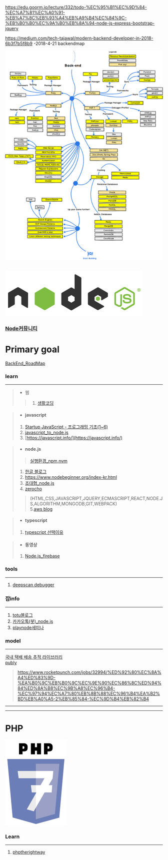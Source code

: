 https://edu.goorm.io/lecture/332/todo-%EC%95%B1%EC%9D%84-%EC%A7%81%EC%A0%91-%EB%A7%8C%EB%93%A4%EB%A9%B4%EC%84%9C-%EB%B0%B0%EC%9A%B0%EB%8A%94-node-js-express-bootstrap-jquery  

https://medium.com/tech-tajawal/modern-backend-developer-in-2018-6b3f7b5f8b9  -2018-4-21 backendmap  

![screensh](./img/backend-roadmap.png)  

![screensh](./img/ndoe.PNG)  
### [Node커뮤니티](https://nodejs.github.io/nodejs-ko/articles/2017/11/07/release-v8.9.1/)  

# Primary goal  
[BackEnd_RoadMap](http://12bme.tistory.com/53)

### learn
- - -
> * 웹   
>> 1. [생활코딩](https://opentutorials.org/course/1)

>* #### javascript
>1. [Startup JavaScript - 프로그래밍 기초(1~6)](https://www.slideshare.net/circulus_official/1startup-javascript)  
>2. [javascript_to_node.js](https://www.slideshare.net/circulus_official/1startup-javascript)
>3. [https://javascript.info/](https://javascript.info/)

>* #### node.js
  >>[실행환경_npm,nvm](https://www.holaxprogramming.com/2017/10/30/node-environments/)  
>1. [한글 블로그](http://blog.naver.com/agilesoft/220981582724)  
>2. https://www.nodebeginner.org/index-kr.html  
>3. [조대협_node.js](http://bcho.tistory.com/tag/node.js)  
>4. [<Z> zerocho](https://www.zerocho.com/category/NodeJS?page=2)
  >> (HTML,CSS,JAVASCRIPT,JQUERY,ECMASCRIPT,REACT,NODE.JS,ALGORITHM,MONGODB,GIT,WEBPACK)  
>5.[aws blog](https://cheese10yun.github.io/Node-AWS-Nginx/)  

>* #### typescript  
>1. [typescript 선택이유](https://medium.com/@constell99/%EC%9A%B0%EB%A6%AC%EA%B0%80-typescript%EB%A5%BC-%EC%84%A0%ED%83%9D%ED%95%9C-%EC%9D%B4%EC%9C%A0-b0a423654f1e)  

>* #### 동영상
>1. [Node.js_firebase](https://www.youtube.com/playlist?list=PLmdU__e_zPf8lxSK7SS1O4BaH43PlS-Ru)  

### tools
- - -
1. [deepscan debugger](https://deepscan.io/home/)  

### 잡info
- - - 
1. [totu블로그](http://totuworld.github.io/)  
2. [카카오톡(봇)_node.js](https://cheese10yun.github.io/kakao-bot-node/)  
3. [playnode세미나](http://playnode.io/2016/)  

### model
- - -
[국내 택배 배송 추적 라이브러리](https://flosdor.github.io/delibee/)  
[publy](https://publy.co/)  
> https://www.rocketpunch.com/jobs/32994/%ED%92%80%EC%8A%A4%ED%83%9D-%EA%B0%9C%EB%B0%9C%EC%9E%90%EC%86%8C%ED%94%84%ED%8A%B8%EC%9B%A8%EC%96%B4-%EC%97%94%EC%A7%80%EB%8B%88%EC%96%B4%EA%B2%BD%EB%A0%A5-2%EB%85%84-%EC%9D%B4%EB%82%B4  


- - -
- - -

# PHP  
![screensh](./img/php.PNG)  

### Learn
- - -
1. [phptherightway](http://www.phptherightway.com/)  
